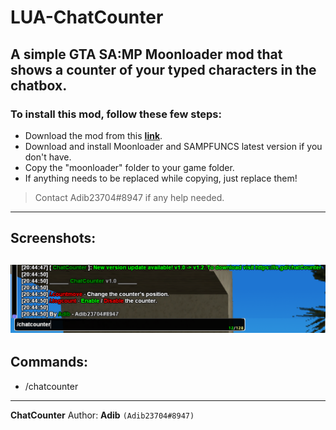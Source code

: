 # LUA-ChatCounter
A simple GTA SA:MP Moonloader mod that shows a counter of your typed characters in the chatbox.
-------------------------------------------------------------
### To install this mod, follow these few steps:
 - Download the mod from this [**link**](https://adib23704.github.io/DownGit/#/home?url=https://github.com/Adib23704/SAMP-Mods/blob/main/Mods/ChatCounter&fileName=ChatCounter).
 - Download and install Moonloader and SAMPFUNCS latest version if you don't have.
 - Copy the "moonloader" folder to your game folder.
 - If anything needs to be replaced while copying, just replace them!

> Contact Adib23704#8947 if any help needed.
-------------------------------------------------------------
## Screenshots:
![help](https://raw.githubusercontent.com/Adib23704/SAMP-Mods/main/Mods/ChatCounter/screenshots/help.png)
-------------------------------------------------------------
## Commands:
- /chatcounter
-------------------------------------------------------------
**ChatCounter** Author: **Adib** `(Adib23704#8947)`